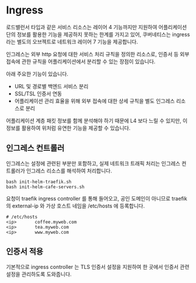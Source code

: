 # Ingress
로드밸런서 타입과 같은 서비스 리소스는 레이어 4 기능까지만 지원하여 어플리케이션 단의 정보를 활용한 기능을 제공하지 못하는 한계를 가지고 있어, 쿠버네티스는 ingress 라는 별도의 오브젝트로 네트워크 레이어 7 기능을 제공합니다.

인그레스는 외부 http 요청에 대한 서비스 처리 규칙을 정의한 리소스로, 인증서 등 외부 접속에 관한 규칙을 어플리케이션에서 분리할 수 있는 장점이 있습니다.

아래 주요한 기능이 있습니다.
- URL 및 경로별 백엔드 서비스 분리
- SSL/TSL 인증서 연동
- 어플리케이션 관리 효율을 위해 외부 접속에 대한 상세 규칙을 별도 인그레스 리소스로 분리

어플리케이션 계층 패킷 정보를 함께 분석해야 하기 때문에 L4 보다 느릴 수 있지만, 이 정보를 활용하여 위처럼 유연한 기능을 제공할 수 있습니다.

## 인그레스 컨트롤러
인그레스는 설정에 관련된 부분만 포함하고, 실제 네트워크 트래픽 처리는 인그레스 컨트롤러가 인그레스 리소스를 해석하여 처리합니다.

```
bash init-helm-traefik.sh
bash init-helm-cafe-servers.sh
```

요청이 traefik ingress controller 를 통해 들어오고, 공인 도메인이 아니므로 traefik 의 external-ip 와 가상 호스트 네임을 /etc/hosts 에 등록합니다.
```
# /etc/hosts
<ip>       coffee.myweb.com
<ip>       tea.myweb.com
<ip>       www.myweb.com
```

## 인증서 적용
기본적으로 ingress controller 는 TLS 인증서 설정을 지원하여 한 곳에서 인증서 관련 설정을 관리하도록 도와줍니다.